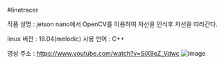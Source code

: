 #linetracer

작품 설명 : jetson nano에서 OpenCV를 이용하여 차선을 인식후 차선을 따라간다.

linux 버전 : 18.04(melodic)
사용 언어 : C++

영상 주소 : https://www.youtube.com/watch?v=SiX8eZ_Vdwc
![image](https://user-images.githubusercontent.com/94602281/168226336-cb7d9794-f5ed-4cb9-af34-f206160f12c0.png)

